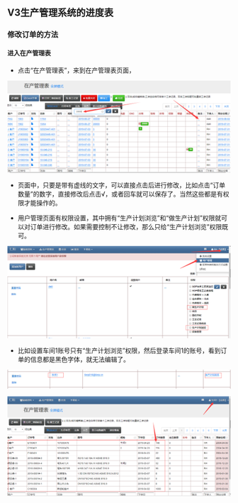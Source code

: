 ## V3生产管理系统的进度表

### 修改订单的方法
#### 进入在产管理表
- 点击“在产管理表”，来到在产管理表页面，

![markdown](images/13.png)

- 页面中，只要是带有虚线的文字，可以直接点击后进行修改，比如点击“订单数量”的数字，直接修改后点击√，或者回车就可以保存了。当然这些都是有权限才能操作的。

- 用户管理页面有权限设置，其中拥有“生产计划浏览”和“做生产计划”权限就可以对订单进行修改。如果需要控制不让修改，那么只给“生产计划浏览”权限既可。

![markdown](images/17.png)

- 比如设置车间1账号只有“生产计划浏览”权限，然后登录车间1的账号，看到订单的信息都是黑色字体，就无法编辑了。

![markdown](images/19.png)

![markdown](images/18.png)



